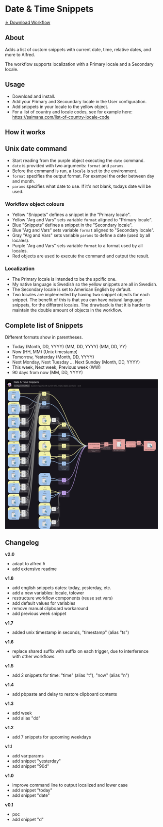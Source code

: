 # Date & Time Snippets

[⤓ Download Workflow](https://github.com/psu/alfred-date-time-snippets/raw/master/Date%20%26%20Time%20Snippets.alfredworkflow)

## About

Adds a list of custom snippets with current date, time, relative dates, and more to Alfred.

The workflow supports localization with a Primary locale and a Secondary locale.

## Usage

- Download and install.
- Add your Primary and Secoundary locale in the User configuration.
- Add snippets in your locale to the yellow object.
- For a list of country and locale codes, see for example here: https://saimana.com/list-of-country-locale-code

## How it works

## Unix date command

- Start reading from the purple object executing the `date` command.
- `date` is provided with two arguments: `format` and `params`.
- Before the command is run, a `locale` is set to the environment.
- `format` specifies the output format. For exampel the order between day and month.
- `params` specifies what date to use. If it's not blank, todays date will be used.

### Workflow object colours

- Yellow "Snippets" defines a snippet in the "Primary locale".
- Yellow "Arg and Vars" sets variable `format` aligned to "Primary locale".
- Blue "Snippets" defines a snippet in the "Secondary locale".
- Blue "Arg and Vars" sets variable `format` aligned to "Secondary locale".
- Gray "Arg and Vars" sets variable `params` to define a date (used by all locales).
- Purple "Arg and Vars" sets variable `format` to a format used by all locales.
- Red objects are used to execute the command and output the result.

### Localization

- The Primary locale is intended to be the spcific one.
- My native language is Swedish so the yellow snippets are all in Swedish.
- The Secondary locale is set to American English by default.
- Two locales are implemented by having two snippet objects for each snippet. The benefit of this is that you can have natural language snippets, for the different locales. The drawback is that it is harder to maintain the double amount of objects in the workflow.

## Complete list of Snippets

Different formats show in parentheses.

- Today (Month, DD, YYYY) (MM, DD, YYYY) (MM, DD, YY)
- Now (HH, MM) (Unix timestamp)
- Tomorrow, Yesterday (Month, DD, YYYY)
- Next Monday, Next Tuesday ... Next Sunday (Month, DD, YYYY)
- This week, Next week, Previous week (WW)
- 90 days from now (MM, DD, YYYY)

![Screenshot of the Alfred workflow editor](screenshot.png)

## Changelog

**v2.0**

- adapt to alfred 5
- add extensive readme

**v1.8**

- add english snippets dates: today, yesterday, etc.
- add a new variables: locale, tolower
- restructure workflow components (reuse set vars)
- add default values for variables
- remove manual clipboard workaround
- add previous week snippet

**v1.7**

- added unix timestamp in seconds, "timestamp" (alias "ts")

**v1.6**

- replace shared suffix with suffix on each trigger, due to interference with other workflows

**v1.5**

- add 2 snippets for time: "time" (alias "t"), "now" (alias "n")

**v1.4**

- add pbpaste and delay to restore clipboard contents

**v1.3**

- add week
- add alias "dd"

**v1.2**

- add 7 snippets for upcoming weekdays

**v1.1**

- add var:params
- add snippet "yesterday"
- add snippet "90d"

**v1.0**

- improve command line to output localized and lower case
- add snippet "today"
- add snippet "date"

**v0.1**

- poc
- add snippet "d"
